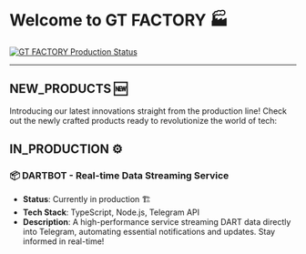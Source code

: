 # Welcome to GT FACTORY 🏭

[![GT FACTORY Production Status](https://github-readme-activity-graph.vercel.app/graph?username=ashutosh00710&custom_title=Production%20Line%20Status&hide_border=true&theme=high-contrast)](https://github.com/ashutosh00710/github-readme-activity-graph)

---
## NEW_PRODUCTS 🆕
Introducing our latest innovations straight from the production line! Check out the newly crafted products ready to revolutionize the world of tech:

## IN_PRODUCTION ⚙️
### 📦 **DARTBOT** - Real-time Data Streaming Service
- **Status**: Currently in production 🏗️
- **Tech Stack**: TypeScript, Node.js, Telegram API
- **Description**: A high-performance service streaming DART data directly into Telegram, automating essential notifications and updates. Stay informed in real-time!


